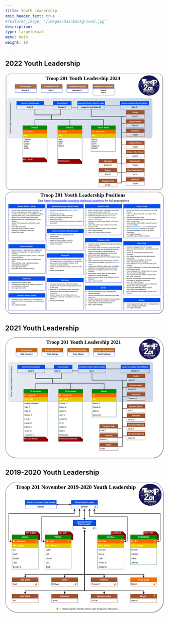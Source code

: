 ```yaml
---
title: Youth Leadership
omit_header_text: true
#featured_image: '/images/mainbackground.jpg'
description: 
type: largeformat
menu: main
weight: 10
---
```


## 2022 Youth Leadership

![Youth Leadership](/images/youth-leadership.drawio.png)
![Youth Descriptions](/images/youth-leadership-descriptions.drawio.png)

## 2021 Youth Leadership

![Youth Leadership](/images/youth-leadership-2021.drawio.png)

## 2019-2020 Youth Leadership

![Youth Leadership](/images/youth-leadership-2020.drawio.png)
